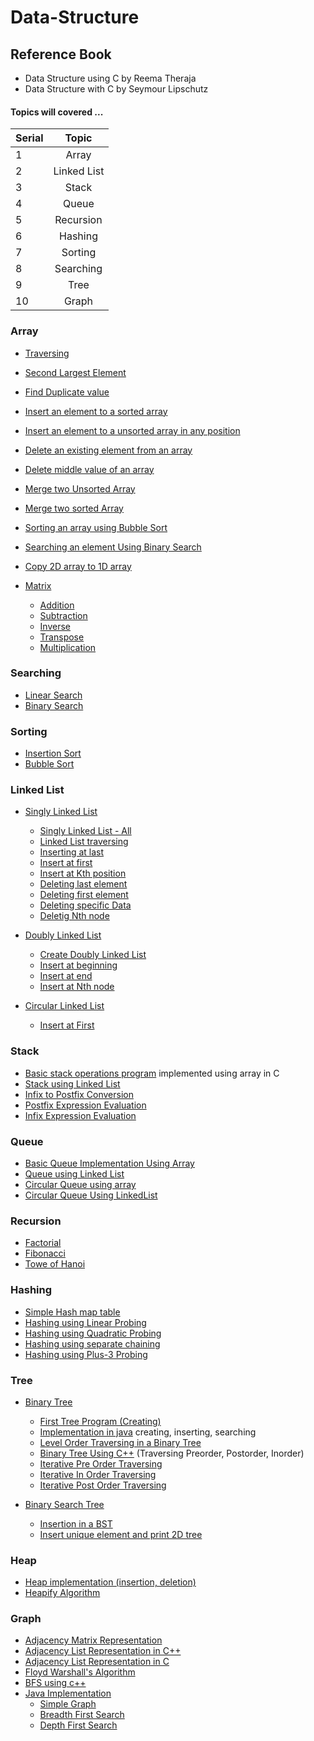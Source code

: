 # Data-Structure

## Reference Book 
- Data Structure using C by Reema Theraja
- Data Structure with C by Seymour Lipschutz

#### Topics will covered ...

| Serial | Topic |
| :-----| :-----:|
|1| Array|
|2| Linked List|
|3| Stack|
|4| Queue|
|5| Recursion|
|6| Hashing|
|7| Sorting|
|8| Searching|
|9| Tree|
|10| Graph|


### Array

- [Traversing](https://github.com/Zannatul-Naim/Data-Structure/blob/main/Array/traversing.c)
- [Second Largest Element](https://github.com/Zannatul-Naim/Data-Structure/blob/main/Array/second_largest.c)
- [Find Duplicate value](https://github.com/Zannatul-Naim/Data-Structure/blob/main/Array/duplicate.c)
- [Insert an element to a sorted array](https://github.com/Zannatul-Naim/Data-Structure/blob/main/Array/insert_1.c)
- [Insert an element to a unsorted array in any position](https://github.com/Zannatul-Naim/Data-Structure/blob/main/Array/insert_2.c)
- [Delete an existing element from an array](https://github.com/Zannatul-Naim/Data-Structure/blob/main/Array/delete.c)
- [Delete middle value of an array](https://github.com/Zannatul-Naim/Data-Structure/blob/main/Array/delete_mid.c)
- [Merge two Unsorted Array](https://github.com/Zannatul-Naim/Data-Structure/blob/main/Array/merge_1.c)
- [Merge two sorted Array](https://github.com/Zannatul-Naim/Data-Structure/blob/main/Array/merge_2.c)
- [Sorting an array using Bubble Sort](https://github.com/Zannatul-Naim/Data-Structure/blob/main/Array/bubble_sort.c)
- [Searching an element Using Binary Search](https://github.com/Zannatul-Naim/Data-Structure/blob/main/Array/binary_search.c)
- [Copy 2D array to 1D array](https://github.com/Zannatul-Naim/Data-Structure/blob/main/Array/2D_to_1D.c)

- [Matrix](https://github.com/Zannatul-Naim/Data-Structure/tree/main/Array/Matrix)
  - [Addition](https://github.com/Zannatul-Naim/Data-Structure/blob/main/Array/Matrix/addition.c)
  - [Subtraction](https://github.com/Zannatul-Naim/Data-Structure/blob/main/Array/Matrix/subtraction.c)
  - [Inverse](https://github.com/Zannatul-Naim/Data-Structure/blob/main/Array/Matrix/inverse.c)
  - [Transpose](https://github.com/Zannatul-Naim/Data-Structure/blob/main/Array/Matrix/transpose.c)
  - [Multiplication](https://github.com/Zannatul-Naim/Data-Structure/blob/main/Array/Matrix/multiplication.c)
  
  
### Searching
  - [Linear Search](https://github.com/Zannatul-Naim/Data-Structure/blob/main/Searching/linear_search.c)
  - [Binary Search](https://github.com/Zannatul-Naim/Data-Structure/blob/main/Searching/binary_search.c)
  
  
### Sorting
  - [Insertion Sort](https://github.com/Zannatul-Naim/Data-Structure/blob/main/Sorting/insertion_sort.c)
  - [Bubble Sort](https://github.com/Zannatul-Naim/Data-Structure/blob/main/Sorting/bubble_sort.c)

### Linked List

- [Singly Linked List](https://github.com/Zannatul-Naim/Data-Structure/tree/main/Linked%20List/Singly_Linked_List)
  - [Singly Linked List - All](https://github.com/Zannatul-Naim/Data-Structure/blob/main/Linked%20List/Singly_Linked_List/singly_linked_list.cpp)
  - [Linked List traversing](https://github.com/Zannatul-Naim/Data-Structure/blob/main/Linked%20List/traversing.c)
  - [Inserting at last](https://github.com/Zannatul-Naim/Data-Structure/blob/main/Linked%20List/append.c)
  - [Insert at first](https://github.com/Zannatul-Naim/Data-Structure/blob/main/Linked%20List/insertFirst.c)
  - [Insert at Kth position](https://github.com/Zannatul-Naim/Data-Structure/blob/main/Linked%20List/insert_kth_position.c)
  - [Deleting last element](https://github.com/Zannatul-Naim/Data-Structure/blob/main/Linked%20List/deleteLast.c)
  - [Deleting first element](https://github.com/Zannatul-Naim/Data-Structure/blob/main/Linked%20List/deleteFirst.c)
  - [Deleting specific Data](https://github.com/Zannatul-Naim/Data-Structure/blob/main/Linked%20List/Singly_Linked_List/delete_a_data.c)
  - [Deletig Nth node](https://github.com/Zannatul-Naim/Data-Structure/blob/main/Linked%20List/Singly_Linked_List/delete_nth_node.c)


- [Doubly Linked List](https://github.com/Zannatul-Naim/Data-Structure/tree/main/Linked%20List/Doubly_Linked_List)
  - [Create Doubly Linked List](https://github.com/Zannatul-Naim/Data-Structure/blob/main/Linked%20List/Doubly_Linked_List/create_doubly_list.c)
  - [Insert at beginning](https://github.com/Zannatul-Naim/Data-Structure/blob/main/Linked%20List/Doubly_Linked_List/insertFirst.c)
  - [Insert at end](https://github.com/Zannatul-Naim/Data-Structure/blob/main/Linked%20List/Doubly_Linked_List/insertLast.c)
  - [Insert at Nth node](https://github.com/Zannatul-Naim/Data-Structure/blob/main/Linked%20List/Doubly_Linked_List/insert_at_nth_position.c)

- [Circular Linked List](https://github.com/Zannatul-Naim/Data-Structure/tree/main/Linked%20List/Circular_Linked_List)
  - [Insert at First](https://github.com/Zannatul-Naim/Data-Structure/blob/main/Linked%20List/Circular_Linked_List/insertBeg.c)

### Stack
- [Basic stack operations program](https://github.com/Zannatul-Naim/Data-Structure/blob/main/Stack/stack.c) implemented using array in C
- [Stack using Linked List](https://github.com/Zannatul-Naim/Data-Structure/blob/main/Stack/linked_list_stack.c)
- [Infix to Postfix Conversion](https://github.com/Zannatul-Naim/Data-Structure/blob/main/Stack/infixToPostFix.cpp)
- [Postfix Expression Evaluation](https://github.com/Zannatul-Naim/Data-Structure/blob/main/Stack/postFixEvaluation.cpp)
- [Infix Expression Evaluation](https://github.com/Zannatul-Naim/Data-Structure/blob/main/Stack/infixEvaluation.cpp)


### Queue
  - [Basic Queue Implementation Using Array](https://github.com/Zannatul-Naim/Data-Structure/blob/main/Queue/array_queue.c)
  - [Queue using Linked List](https://github.com/Zannatul-Naim/Data-Structure/blob/main/Queue/linked_list_queue.c)
  - [Circular Queue using array](https://github.com/Zannatul-Naim/Data-Structure/blob/main/Queue/circular_array_queue.c)
  - [Circular Queue Using LinkedList](https://github.com/Zannatul-Naim/Data-Structure/blob/main/Queue/circular_linked_queue.c)


### Recursion
  - [Factorial](https://github.com/Zannatul-Naim/Data-Structure/blob/main/Recursion/factorial.c)
  - [Fibonacci](https://github.com/Zannatul-Naim/Data-Structure/blob/main/Recursion/fibonacci.c)
  - [Towe of Hanoi](https://github.com/Zannatul-Naim/Data-Structure/blob/main/Recursion/tower_of_hanoi.c)

### Hashing
  - [Simple Hash map table](https://github.com/Zannatul-Naim/Data-Structure/blob/main/Hashing/hash_map_table.c)
  - [Hashing using Linear Probing](https://github.com/Zannatul-Naim/Data-Structure/blob/main/Hashing/linear_probing.c)
  - [Hashing using Quadratic Probing](https://github.com/Zannatul-Naim/Data-Structure/blob/main/Hashing/quadratic_probing.c)
  - [Hashing using separate chaining](https://github.com/Zannatul-Naim/Data-Structure/blob/main/Hashing/separate_chaining.c)
  - [Hashing using Plus-3 Probing](https://github.com/Zannatul-Naim/Data-Structure/blob/main/Hashing/plus_3_probing.c)

### Tree
  - [Binary Tree](https://github.com/Zannatul-Naim/Data-Structure/tree/main/Tree/Binary_Tree)
    - [First Tree Program (Creating)](https://github.com/Zannatul-Naim/Data-Structure/blob/main/Tree/Binary_Tree/implementation.c)
    - [Implementation in java](https://github.com/Zannatul-Naim/Data-Structure/blob/main/Tree/Binary_Tree/BinaryTree.java) creating, inserting, searching
    - [Level Order Traversing in a Binary Tree](https://github.com/Zannatul-Naim/Data-Structure/blob/main/Tree/Binary_Tree/bTree_level_order_traversing.cpp)
    - [Binary Tree Using C++](https://github.com/Zannatul-Naim/Data-Structure/blob/main/Tree/Binary_Tree/binaryTree.cpp) (Traversing Preorder, Postorder, Inorder)
    - [Iterative Pre Order Traversing](https://github.com/Zannatul-Naim/Data-Structure/blob/main/Tree/Binary_Tree/iterative_preOrder.cpp)
    - [Iterative In Order Traversing](https://github.com/Zannatul-Naim/Data-Structure/blob/main/Tree/Binary_Tree/iterative_inorder.cpp)
    - [Iterative Post Order Traversing](https://github.com/Zannatul-Naim/Data-Structure/blob/main/Tree/Binary_Tree/iterative_postorder.cpp)
    
  - [Binary Search Tree](https://github.com/Zannatul-Naim/Data-Structure/tree/main/Tree/BinarySearchTree)
    - [Insertion in a BST](https://github.com/Zannatul-Naim/Data-Structure/blob/main/Tree/BinarySearchTree/bst_inserting.cpp)
    - [Insert unique element and print 2D tree](https://github.com/Zannatul-Naim/Data-Structure/blob/main/Tree/BinarySearchTree/bst_print2D_unique_element.cpp)

### Heap
  - [Heap implementation (insertion, deletion)](https://github.com/Zannatul-Naim/Data-Structure/blob/main/Heap/insertion_deletion.cpp)
  - [Heapify Algorithm](https://github.com/Zannatul-Naim/Data-Structure/blob/main/Heap/insertion_deletion.cpp)
  
### Graph
  - [Adjacency Matrix Representation](https://github.com/Zannatul-Naim/Data-Structure/blob/main/Graph/adjacency_matrix.cpp)
  - [Adjacency List Representation in C++](https://github.com/Zannatul-Naim/Data-Structure/blob/main/Graph/adjacency_list.cpp)
  - [Adjacency List Representation in C](https://github.com/Zannatul-Naim/Data-Structure/blob/main/Graph/adjacency_list.c)
  - [Floyd Warshall's Algorithm](https://github.com/Zannatul-Naim/Data-Structure/blob/main/Graph/Floyd_Warshall.cpp)
  - [BFS using c++](https://github.com/Zannatul-Naim/Data-Structure/blob/main/Graph/bfs.cpp)
  - [Java Implementation](https://github.com/Zannatul-Naim/Data-Structure/tree/main/Graph/Java-Implementation)
      - [Simple Graph](https://github.com/Zannatul-Naim/Data-Structure/blob/main/Graph/Java-Implementation/Graph.java)
      - [Breadth First Search](https://github.com/Zannatul-Naim/Data-Structure/blob/main/Graph/Java-Implementation/BFS)
      - [Depth First Search](https://github.com/Zannatul-Naim/Data-Structure/blob/main/Graph/Java-Implementation/DFS.java)

